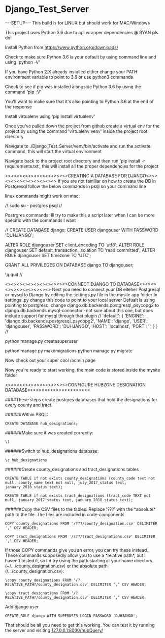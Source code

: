 # Django_Test_Server
---SETUP---
This build is for LINUX but should work for MAC/Windows

This project uses Python 3.6 due to api wrapper dependencies @ RYAN pls do!

Install Python from https://www.python.org/downloads/

Check to make sure Python 3.6 is your default by using command line and using 'python -V'

If you have Python 2.X already installed either change your PATH environment variable to point to 3.6 or use python3 commands

Check to see if pip was installed alongside Python 3.6 by using the command 'pip -V'

You'll want to make sure that it's also pointing to Python 3.6 at the end of the response

Install virtualenv using 'pip install virtualenv'

Once you've pulled down the project from github create a virtual env for the project by using the command 'virtualenv venv' inside the project root directory

Navigate to ./Django_Test_Server/venv/bin/activate and run the activate command, this will start the virtual environment

Navigate back to the project root directory and then run 'pip install -r requirements.txt', this will install all the proper dependencies for the project




<><><><><><><><><><><>CREATING A DATABASE FOR DJANGO<><><><><><><><><><><>
If you are not familiar on how to create the DB in Postgresql follow the below commands in psql on your command line

linux commands might work on mac:

//
sudo su - postgres
psql
//

Postrgres commands: Ill try to make this a script later when I can be more specific with the commands I want

//
CREATE DATABASE django;
CREATE USER djangouser WITH PASSWORD 'DUHJANGO';

ALTER ROLE djangouser SET client_encoding TO 'utf8';
ALTER ROLE djangouser SET default_transaction_isolation TO 'read committed';
ALTER ROLE djangouser SET timezone TO 'UTC';

GRANT ALL PRIVILEGES ON DATABASE django TO djangouser;

\q
quit
//




<><><><><><><><><><><>CONNECT DJANGO TO DATABASE<><><><><><><><><><><>
Next you need to connect your DB eiteher Postgresql or mysql to Django by editing the settings.py file in the mysite app folder
In settings .py change this code to point to your local server
Defualt is using pointing to postgresql change django.db.backends.postgresql_psycopg2 to django.db.backends.mysql-connector -not sure about this one, but does include support for mysql through that plugin
//
'default': {
        'ENGINE': 'django.db.backends.postgresql_psycopg2',
                'NAME': 'django',
                'USER': 'djangouser',
                'PASSWORD': 'DUHJANGO',
                'HOST': 'localhost',
                'PORT': '',
    }
}
//

python manage.py createsuperuser <user>

python manage.py makemigrations
python manage.py migrate

Now check out your super cool /admin page

Now you're ready to start working, the main code is stored inside the mysite folder

<><><><><><><><><><><>CONFIGURE HUBZONE DESIGNATION DATABASE<><><><><><><><><><><>

####These steps create postgres databases that hold the designations for every county and tract.


######Within PSQL:

    CREATE DATABASE hub_designations;

######Make sure it was created correctly:

    \l

######Switch to hub_designations database:

    \c hub_designations

######Create county_designations and tract_designations tables

    CREATE TABLE if not exists county_designations (county_code text not null, county_name text not null, july_2017_status text, january_2018_status text);

    CREATE TABLE if not exists tract_designations (tract_code TEXT not null, january_2017_status text, january_2018_status text);

######Copy the CSV files to the tables. Replace '???' with the \*absolute\* path to the file. The files are included in code-components.

    COPY county_designations FROM '/???/county_designation.csv' DELIMITER ',' CSV HEADER;

    COPY tract_designations FROM '/???/tract_designations.csv' DELIMITER ',' CSV HEADER;

If those COPY commands give you an error, you can try these instead. These commands supposedly allow you to use a \*relative path\*, but I haven't tested it, so I'd try using the path starting at your home directory (~/.../county_designation.csv) or the absolute path (/.../county_designation.csv):

    \copy county_designations FROM ‘/?RELATIVE_PATH?/county_designation.csv’ DELIMITER ‘,’ CSV HEADER;

    \copy tract_designations FROM ‘/?RELATIVE_PATH?/county_designation.csv’ DELIMITER ‘,’ CSV HEADER;

Add django user

    CREATE ROLE django WITH SUPERUSER LOGIN PASSWORD 'DUHJANGO';

That should be all you need to get this working. You can test it by running the server and visiting [127.0.0.1:8000/hubQuery/](127.0.0.1:8000/hubQuery/)
